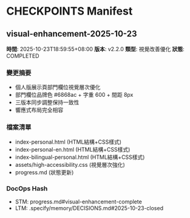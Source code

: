 # CHECKPOINTS Manifest

## visual-enhancement-2025-10-23
**時間**: 2025-10-23T18:59:55+08:00
**版本**: v2.2.0
**類型**: 視覺改善優化
**狀態**: COMPLETED

### 變更摘要
- 個人版展示頁部門欄位視覺層次優化
- 部門欄位品牌色 #6868ac + 字重 600 + 間距 8px
- 三版本同步調整保持一致性
- 響應式布局完全相容

### 檔案清單
- index-personal.html (HTML結構+CSS樣式)
- index-personal-en.html (HTML結構+CSS樣式)  
- index-bilingual-personal.html (HTML結構+CSS樣式)
- assets/high-accessibility.css (視覺層次強化)
- progress.md (狀態更新)

### DocOps Hash
- STM: progress.md#visual-enhancement-complete
- LTM: .specify/memory/DECISIONS.md#2025-10-23-closed

